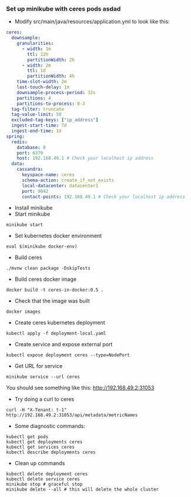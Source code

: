 ### Set up minikube with ceres pods asdad

* Modify src/main/java/resources/application.yml to look like this:
```yaml
ceres:
  downsample:
    granularities:
      - width: 1m
        ttl: 12h
        partitionWidth: 2h
      - width: 2m
        ttl: 1d
        partitionWidth: 4h
    time-slot-width: 2m
    last-touch-delay: 1m
    downsample-process-period: 32s
    partitions: 4
    partitions-to-process: 0-3
  tag-filter: truncate
  tag-value-limit: 50
  excluded-tag-keys: ["ip_address"]
  ingest-start-time: 7d
  ingest-end-time: 1d
spring:
  redis:
    database: 0
    port: 6379
    host: 192.168.49.1 # Check your localhost ip address
  data:
    cassandra:
      keyspace-name: ceres
      schema-action: create_if_not_exists
      local-datacenter: datacenter1
      port: 9042
      contact-points: 192.168.49.1 # Check your localhost ip address
```
* Install minikube
* Start minikube
```shell script
minikube start
```
* Set kubernetes docker environment
```shell script
eval $(minikube docker-env)
```
* Build ceres
```shell script
./mvnw clean package -DskipTests
```
* Build ceres docker image
```shell script
docker build -t ceres-in-docker:0.5 .
```
* Check that the image was built
```shell script
docker images
```
* Create ceres kubernetes deployment
```shell script
kubectl apply -f deployment-local.yaml
```
* Create service and expose external port
```shell script
kubectl expose deployment ceres --type=NodePort
```
* Get URL for service
```shell script
minikube service --url ceres
```
You should see something like this:
http://192.168.49.2:31053

* Try doing a curl to ceres
```shell script
curl -H "X-Tenant: t-1" http://192.168.49.2:31053/api/metadata/metricNames
```
* Some diagnostic commands:
```shell script
kubectl get pods
kubectl get deployments ceres
kubectl get services ceres
kubectl describe deployments ceres
```
* Clean up commands
```shell script
kubectl delete deployment ceres
kubectl delete service ceres
minikube stop # graceful stop
minikube delete --all # this will delete the whole cluster
```

